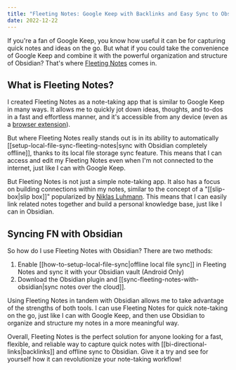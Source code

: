 ```yaml
---
title: "Fleeting Notes: Google Keep with Backlinks and Easy Sync to Obsidian"
date: 2022-12-22
---
```

If you're a fan of Google Keep, you know how useful it can be for capturing quick notes and ideas on the go. But what if you could take the convenience of Google Keep and combine it with the powerful organization and structure of Obsidian? That's where [Fleeting Notes](https://www.fleetingnotes.app/) comes in.

## What is Fleeting Notes?
I created Fleeting Notes as a note-taking app that is similar to Google Keep in many ways. It allows me to quickly jot down ideas, thoughts, and to-dos in a fast and effortless manner, and it's accessible from any device (even as a [browser extension](https://chrome.google.com/webstore/detail/fleeting-notes/gcplhmogdjioeaenmehmapbdonklmdnc)).

But where Fleeting Notes really stands out is in its ability to automatically [[setup-local-file-sync-fleeting-notes|sync with Obsidian completely offline]], thanks to its local file storage sync feature. This means that I can access and edit my Fleeting Notes even when I'm not connected to the internet, just like I can with Google Keep.

But Fleeting Notes is not just a simple note-taking app. It also has a focus on building connections within my notes, similar to the concept of a "[[slip-box|slip box]]" popularized by [Niklas Luhmann](https://en.wikipedia.org/wiki/Niklas_Luhmann). This means that I can easily link related notes together and build a personal knowledge base, just like I can in Obsidian.

## Syncing FN with Obsidian
So how do I use Fleeting Notes with Obsidian? There are two methods:

1. Enable [[how-to-setup-local-file-sync|offline local file sync]] in Fleeting Notes and sync it with your Obsidian vault (Android Only)
2. Download the Obsidian plugin and [[sync-fleeting-notes-with-obsidian|sync notes over the cloud]].

Using Fleeting Notes in tandem with Obsidian allows me to take advantage of the strengths of both tools. I can use Fleeting Notes for quick note-taking on the go, just like I can with Google Keep, and then use Obsidian to organize and structure my notes in a more meaningful way.

Overall, Fleeting Notes is the perfect solution for anyone looking for a fast, flexible, and reliable way to capture quick notes with [[bi-directional-links|backlinks]] and offline sync to Obsidian. Give it a try and see for yourself how it can revolutionize your note-taking workflow!